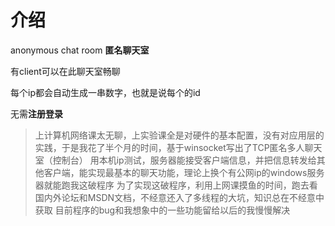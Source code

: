 # 介绍
anonymous chat room
**匿名聊天室**

有client可以在此聊天室畅聊

每个ip都会自动生成一串数字，也就是说每个的id

无需**注册登录**

>上计算机网络课太无聊，上实验课全是对硬件的基本配置，没有对应用层的实践，于是我花了半个月的时间，基于winsocket写出了TCP匿名多人聊天室（控制台）
>用本机ip测试，服务器能接受客户端信息，并把信息转发给其他客户端，能实现最基本的聊天功能，理论上换个有公网ip的windows服务器就能跑我这破程序
>为了实现这破程序，利用上网课摸鱼的时间，跑去看国内外论坛和MSDN文档，不经意还入了多线程的大坑，知识总在不经意中获取
>目前程序的bug和我想象中的一些功能留给以后的我慢慢解决

